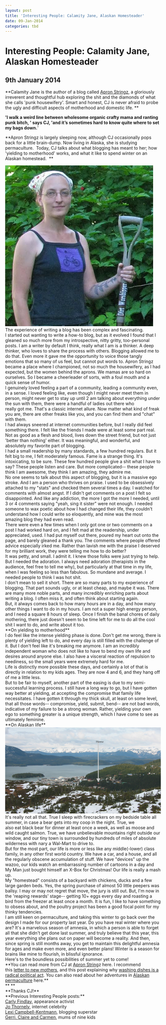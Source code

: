 ```yaml
---
layout: post
title: 'Interesting People: Calamity Jane, Alaskan Homesteader'
date: 09-Jan-2014
categories: tbd
---
```


# Interesting People: Calamity Jane, Alaskan Homesteader

## 9th January 2014

<div>

**Calamity Jane is the author of a blog called <a href="http://apronstringz.wordpress.com/">Apron Stringz</a>,   a gloriously irreverent and thoughtful hub exploring the shit and the diamonds of what she calls 'punk housewifery'. Smart and honest,   CJ is never afraid to probe the ugly and difficult aspects of motherhood and domestic life. **

</div>

**'I walk a weird line between wholesome organic crafty mama and ranting punk bitch,  ' says CJ, 'and it’s sometimes hard to know quite where to set my bags down.**'

**Apron Stringz is largely sleeping now, although CJ occasionally pops back for a little brain-dump. Now living in Alaska, she is studying permaculture.  Today, CJ talks about what blogging has meant to her; how 'yielding to motherhood' works, and what it like to spend winter on an Alaskan homestead.  **

<div></div>

<div><img class="photo-horiz" src="/images/2014/01/unnamed.jpg" /></div>

<div></div>

<div>The experience of writing a blog has been complex and fascinating.</div>

<div></div>

 

<div>I started out wanting to write a how-to blog, but as it evolved I found that I gleaned so much more from my introspective, nitty gritty, too-personal posts. I am a writer by default I think, really what I am is a thinker. A deep thinker, who loves to share the process with others. Blogging allowed me to do that. Even more it gave me the opportunity to voice those tangly emotions that so many of us feel, but cannot put words to. Apron Stringz became a place where I championed, not so much the housewifery, as I had expected, but the women behind the aprons. We mamas are so hard on ourselves. So I became a cheerleader of sorts, with a foul mouth and a quick sense of humor.</div>

<div></div>

<div>

 

<div>I genuinely loved feeling a part of a community, leading a community even, in a sense. I loved feeling like, even though I might never meet them in person, might never get to stay up until 2 am talking about everything under the sun with them, there were a handful of ladies out there who really got me. That's a classic internet allure. Now matter what kind of freak you are, there are other freaks like you, and you can find them and "chat" with them.</div>

<div></div>

 

<div>I had always sneered at internet communities before, but I really did feel something there. I felt like the friends I made were at least some part real. Not as good as a flesh and blood, lives down the street friend, but not just 'better than nothing' either. It was meaningful, and wonderful, and absolutely my favorite part of blogging.</div>

</div>

 

<div></div>

<div>I had a small readership by many standards, a few hundred regulars. But it felt big to me, I felt moderately famous. Fame is a strange thing. It's intoxicating, to be sure. These few hundred people give a shit what I have to say? These people listen and care. But more complicated-- these people think I am awesome, they think I am amazing, they admire me.</div>

<div></div>

 

<div>No one seems to talk about this aspect of blogging, but it is a massive ego stroke. And I am a person who thrives on praise. I used to be obsessively attached to my "stats" and checked them several times a day. I watched for comments with almost angst. If I didn't get comments on a post I felt so disappointed. And like any addiction, the more I got the more I needed, until 3 or 4 comments saying "yeah, sing it sister" were not enough. I needed someone to wax poetic about how I had changed their life, they couldn't understand how I could write so eloquently, and mine was the most amazing blog they had even read.</div>

<div>

 

<div></div>

<div>There were even a few times when I only got one or two comments on a post I had worked hard on, and I felt mad at the readership, under appreciated, used. I had put myself out there, poured my heart out onto the page, and barely gleaned a thank you. The comments where people offered advice especially irked me. Rather than lavish me with the praise I deserved for my brilliant work, they were telling me how to do better?</div>

<div></div>

</div>

 

<div>It was petty, and small. I admit it. I knew those folks were just trying to help. But I needed the adoration. I always need adoration (therapists in the audience, feel free to tell me why), but particularly at that time in my life, when I was feeling so less than fabulous. So mundane and average. I needed people to think I was hot shit.</div>

<div></div>

 

<div>I don't mean to sell it short. There are so many parts to my experience of blogging. That part sounds ugly, or at least cheap, and maybe it was. There are many more noble parts, and many incredibly enriching parts about writing a blog. I often miss it, and often think about starting again.</div>

<div></div>

<div>But, it always comes back to how many hours are in a day, and how many other things I want to do in my hours. I am not a super high energy person, and I need a square 8 hours of sleep. Once I finish the banal chores of daily mothering, there just doesn't seem to be time left for me to do all the cool shit I want to do, and write about it too.</div>

<div></div>

 

<div>**On yielding to motherhood**</div>

<div></div>

 

<div>I do feel like the intense yielding phase is done. Don't get me wrong, there is plenty of yielding left to do, and every day is still filled with the challenge of it. But I don't feel like it's breaking me anymore. I am an incredibly independent woman who does not like to have to bend my own life and desires around anyone else. I also have a visceral reaction of repulsion to neediness, so the small years were extremely hard for me.</div>

<div></div>

<div>Life is distinctly more possible these days, and certainly a lot of that is directly in relation to my kids ages. They are now 4 and 6, and they hang off of me a little less.</div>

<div></div>

 

<div>But to be fair to myself, another part of the easing is due to my semi- successful learning process. I still have a long way to go, but I have gotten way better at yielding, at accepting the compromise that family life necessitates. I have gotten it through my thick skull, at least on some level, that all those words-- compromise, yield, submit, bend-- are not bad words, indicative of my failure to be a strong woman. Rather, yielding your own ego to something greater is a unique strength, which I have come to see as ultimately feminine.</div>

<div></div>

 

<div>**On Alaskan life**</div>

<div></div>

 

<div><img src="/images/2014/01/unnamed-1.jpg" /></div>

<div></div>

<div>It's really not all that. True I sleep with firecrackers on my bedside table all summer, in case a bear gets into my coop in the night. True, we also eat black bear for dinner at least once a week, as well as moose and wild caught salmon. True, we have unbelievable mountains right outside our window, and our tiny town is surrounded by hundreds of miles of absolute wilderness with nary a Wal-Mart to drive to.</div>

<div></div>

 

<div>But for the most part, our life is more or less like any middle(-lower) class family, in any other first world country. We have a car, and a house, and all the regularly obscene accumulation of stuff. We have "devices" up the wazoo, our kids watch an embarrassing number of cartoons in a day and My Man just bought himself an X-Box for Christmas! Our life is really a mash up.</div>

<div></div>

 

<div>My "homestead" consists of a backyard with chickens, ducks and a few large garden beds. Yes, the spring purchase of almost 50 little peepers was ballsy. I may or may not regret that move, the jury is still out. But, I'm now in the 'reaping rewards' stage-- getting 10+ eggs every day and roasting a bird from the freezer at least once a month. It is fun, I like to have something to obsess about, and the poultry project has been a good focal point for my thinky tendencies.</div>

<div></div>

 

<div>I am still keen on permaculture, and taking this winter to go back over the design I made for our property last year. Do you have real winter where you are? It's a marvelous season of amnesia, in which a person is able to forget all that she didn't get done last summer, and truly believe that this year, this year everything she plans out on paper will become a reality. And then, since spring is still months away, you get to maintain this delightful amnesia for ages and make even more, and even better plans! Winter is a season for brains like mine to flourish, in blissful ignorance.</div>

<div></div>

 

<div>Here's to the boundless possibilities of summer yet to come!</div>

<div></div>

 

<div>**You can read more from CJ at <a href="(http://apronstringz.wordpress.com/">Apron String</a>z here. I recommend this <a href="http://apronstringz.wordpress.com/2011/03/20/a-love-letter-to-new-mamas/">letter to new mothers</a>, and this post explaining why <a href="http://apronstringz.wordpress.com/2012/01/28/why-are-we-doing-this/">washing dishes is a radical political act</a>. You can also read about her adventures in <a href="http://feraledge.wordpress.com/">Alaskan permaculture</a> here.**</div>

<div>** **</div>

 

<div>**Thanks CJ!**</div>

<div></div>

 

<div>**Previous Interesting People posts:**</div>

<div></div>

 

<div>

<div><a href="http://mogantosh.com/?p=455">Carly Findlay</a>, appearance activist</div>

<div><a href="http://mogantosh.com/?p=481">Jo Thornely</a>, internet celebrity</div>

<div><a href="http://mogantosh.com/?p=596">Lexi Campbell-Kentmann</a>, blogging superstar</div>

<div><a href="http://mogantosh.com/wp-admin/post.php?post=790&amp;action=edit">Gerri, Claire and Carmen</a>, mums of nine kids</div>

 

</div>
